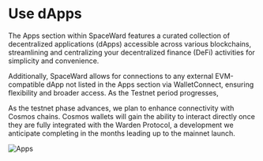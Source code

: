 ﻿---
sidebar_position: 9
---

# Use dApps

The Apps section within SpaceWard features a curated collection of decentralized applications (dApps) accessible across various blockchains, streamlining and centralizing your decentralized finance (DeFi) activities for simplicity and convenience.

Additionally, SpaceWard allows for connections to any external EVM-compatible dApp not listed in the Apps section via WalletConnect, ensuring flexibility and broader access. As the Testnet period progresses, 

As the testnet phase advances, we plan to enhance connectivity with Cosmos chains. Cosmos wallets will gain the ability to interact directly once they are fully integrated with the Warden Protocol, a development we anticipate completing in the months leading up to the mainnet launch.

![Apps](https://i.ibb.co/yhM0drs/apps.png)
